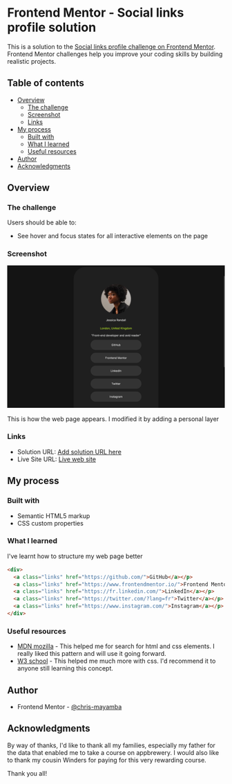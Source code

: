 # Frontend Mentor - Social links profile solution

This is a solution to the [Social links profile challenge on Frontend Mentor](https://www.frontendmentor.io/challenges/social-links-profile-UG32l9m6dQ). Frontend Mentor challenges help you improve your coding skills by building realistic projects. 

## Table of contents

- [Overview](#overview)
  - [The challenge](#the-challenge)
  - [Screenshot](#screenshot)
  - [Links](#links)
- [My process](#my-process)
  - [Built with](#built-with)
  - [What I learned](#what-i-learned)
  - [Useful resources](#useful-resources)
- [Author](#author)
- [Acknowledgments](#acknowledgments)

## Overview


### The challenge

Users should be able to:

- See hover and focus states for all interactive elements on the page

### Screenshot

![](./images/screenshot.png)

This is how the web page appears.
I modified it by adding a personal layer

### Links

- Solution URL: [Add solution URL here](https://your-solution-url.com)
- Live Site URL: [Live web site](https://social-links-profile-main-seven-silk.vercel.app/)

## My process

### Built with

- Semantic HTML5 markup
- CSS custom properties


### What I learned

I've learnt how to structure my web page better

```html
<div>
  <a class="links" href="https://github.com/">GitHub</a></p>       
  <a class="links" href="https://www.frontendmentor.io/">Frontend Mentor</a></p>
  <a class="links" href="https://fr.linkedin.com/">LinkedIn</a></p>
  <a class="links" href="https://twitter.com/?lang=fr">Twitter</a></p>
  <a class="links" href="https://www.instagram.com/">Instagram</a></p>      
</div>
```


### Useful resources

- [MDN mozilla](https://developer.mozilla.org/en-US/) - This helped me for search for html and css elements. I really liked this pattern and will use it going forward.
- [W3 school](https://www.w3schools.com/) - This helped me much more with css. I'd recommend it to anyone still learning this concept.



## Author

- Frontend Mentor - [@chris-mayamba](https://www.frontendmentor.io/profile/chris-mayamba)


## Acknowledgments

By way of thanks, I'd like to thank all my families, especially my father for the data that enabled me to take a course on appbrewery. I would also like to thank my cousin Winders for paying for this very rewarding course.

Thank you all!

